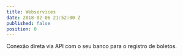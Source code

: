 ```yaml
---
title: Webservices
date: 2018-02-06 21:52:00 Z
published: false
position: 0
---
```


Conexão direta via API com o seu banco para o registro de boletos.
